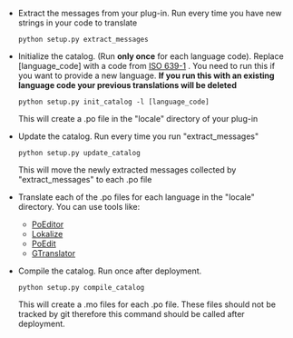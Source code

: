 - Extract the messages from your plug-in. Run every time you have new strings in your code to translate

  ```shell
  python setup.py extract_messages
  ```

- Initialize the catalog. (Run **only once** for each language code). Replace [language_code] with a code from [ISO 639-1](https://en.wikipedia.org/wiki/List_of_ISO_639-1_codes) . You need to run this if you want to provide a new language. **If you run this with an existing language code your previous translations will be deleted**

  ```shell
  python setup.py init_catalog -l [language_code]
  ```

  This will create a .po file in the "locale" directory of your plug-in

- Update the catalog. Run every time you run "extract_messages"

  ```shell
  python setup.py update_catalog
  ```

  This will move the newly extracted messages collected by "extract_messages" to each .po file

- Translate each of the .po files for each language in the "locale" directory. You can use tools like:
  - [PoEditor](https://poeditor.com/)
  - [Lokalize](https://kde.org/applications/en/office/org.kde.lokalize)
  - [PoEdit](https://poedit.net/)
  - [GTranslator](https://wiki.gnome.org/Apps/Gtranslator)

- Compile the catalog. Run once after deployment. 

  ```shell
  python setup.py compile_catalog
  ```

  This will create a .mo files for each .po file. These files should not be tracked by git therefore this command should be called after deployment.

